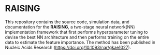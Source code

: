 
# RAISING

This repository contains the source code, simulation data, and documentation for the **RAISING**, a two-stage neural network(NN) implementation framework that first performs hyperparameter tuning to devise the best NN architecture and then performs training on the entire data to estimate the feature importance. The method has been published in Nucleic Acids Research (<https://doi.org/10.1093/nar/gkae1027>).
